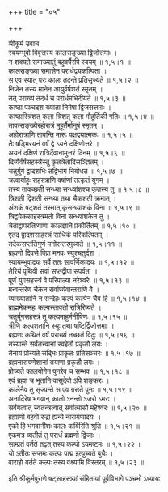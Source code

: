 +++
title = "०५"

+++

श्रीकूर्म उवाच  
स्वयम्भुवो विवृत्तस्य कालसङ्ख्या द्विजोत्तमाः ।  
न शक्यते समाख्यातुं बहुवर्षैरपि स्वयम् ॥ १,५।१ ॥  
कालसङ्ख्या समासेन परार्धद्वयकल्पिता ।  
स एव स्यात् परः कालः तदन्ते प्रतिसृज्यते ॥ १,५।२ ॥  
निजेन तस्य मानेन आयुर्वर्षशतं स्मृतम् ।  
तत् पराख्यं तदर्धं च परार्धमभिदीयते ॥ १,५।३ ॥  
काष्ठा पञ्चदश ख्याता निमेषा द्विजसत्तमाः ।  
काष्ठास्त्रिंशत् कला त्रिंशत् कला मौहूर्तिकी गतिः ॥ १,५।४ ॥  
तावत्सङ्ख्यैरहोरात्रं मुहूर्तैर्मानुषं स्मृतम् ।  
अहोरात्राणि तावन्ति मासः पक्षद्वयात्मकः ॥ १,५।५ ॥  
तैः षड्भिरयनं वर्षं द्वे ऽयने दक्षिणोत्तरे ।  
अयनं दक्षिणं रात्रिर्देवानामुत्तरं दिनम् ॥ १,५।६ ॥  
दिव्यैर्वर्षसहस्त्रैस्तु कृतत्रेतादिसञ्ज्ञितम् ।  
चतुर्युगं द्वादशभिः तद्विभागं निबोधत ॥ १,५।७ ॥  
चत्वार्याहुः सहस्त्राणि वर्षाणां तत्कृतं युगम् ।  
तस्य तावच्छती सन्ध्या सन्ध्यांशश्च कृतस्य तु ॥ १,५।८ ॥  
त्रिशती द्विशती सन्ध्या तथा चैकशती क्रमात् ।  
अंशकं षट्शतं तस्मात् कृसन्ध्यांशकं विना ॥ १,५।९ ॥  
त्रिद्व्येकसाहस्त्रमतो विना सन्ध्यांशकेन तु ।  
त्रेताद्वापरतिष्याणां कालज्ञाने प्रकीर्तितम् ॥ १,५।१० ॥  
एतद् द्वादशसाहस्त्रं साधिकं परिकल्पितम् ।  
तदेकसप्ततिगुणं मनोरन्तरमुच्यते ॥ १,५।११ ॥  
ब्रह्मणो दिवसे विप्रा मनवः स्युश्चतुर्दश ।  
स्वायम्भुवादयः सर्वे ततः सावर्णिकादयः ॥ १,५।१२ ॥  
तैरियं पृथिवी सर्वा सप्तद्वीपा सपर्वता ।  
पूर्णं युगसहस्त्रं वै परिपाल्या नरेश्वरैः ॥ १,५।१३ ॥  
मन्वन्तरेण चैकेन सर्वाण्येवान्तराणि वै ।  
व्याख्यातानि न सन्देहः कल्पं कल्पेन चैव हि ॥ १,५।१४ ॥  
ब्राह्ममेकमहः कल्पस्तावती रात्रिरिष्यते ।  
चतुर्युगसहस्त्रं तु कल्पमाहुर्मनीषिणः ॥ १,५।१५ ॥  
त्रीणि कल्पशतानि स्युः तथा षष्टिर्द्विजोत्तमाः ।  
ब्रह्मणः कथितं वर्षं पराख्यं तच्छतं विदुः ॥ १,५।१६ ॥  
तस्यान्ते सर्वतत्त्वानां स्वहेतौ प्रकृतौ लयः ।  
तेनायं प्रोच्यते सद्भिः प्राकृतः प्रतिसञ्चरः ॥ १,५।१७ ॥  
ब्रह्मनारायणेशानां त्रयाणां प्रकृतौ लयः ।  
प्रोच्यते कालयोगेन पुनरेव च सम्भवः ॥ १,५।१८ ॥  
एवं ब्रह्मा च भूतानि वासुदेवो ऽपि शङ्करः ।  
कालेनैव तु सृज्यन्ते स एव ग्रसते पुनः ॥ १,५।१९ ॥  
अनादिरेष भगवान् कालो ऽनन्तो ऽजरो ऽमरः ।  
सर्वगत्वात् स्वतन्त्रत्वात् सर्वात्मासौ महेश्वरः ॥ १,५।२० ॥  
ब्रह्माणो बहवो रुद्रा ह्यन्ये नारायणादयः ।  
एको हि भगवानीशः कालः कविरिति श्रुति ॥ १,५।२१ ॥  
एकमत्र व्यतीतं तु परार्धं ब्रह्मणो द्विजाः ।  
साम्प्रतं वर्तते तद्वत् तस्य कल्पो ऽयमष्टमः ॥ १,५।२२ ॥  
यो ऽतीतः सप्तमः कल्पः पाद्म इत्युच्यते बुधैः ।  
वाराहो वर्तते कल्पः तस्य वक्ष्यामि विस्तरम् ॥ १,५।२३ ॥  
    
इति श्रीकूर्मपुराणे षट्साहस्त्र्यां संहितायां पूर्वविभागे पञ्चमो ऽध्यायः
